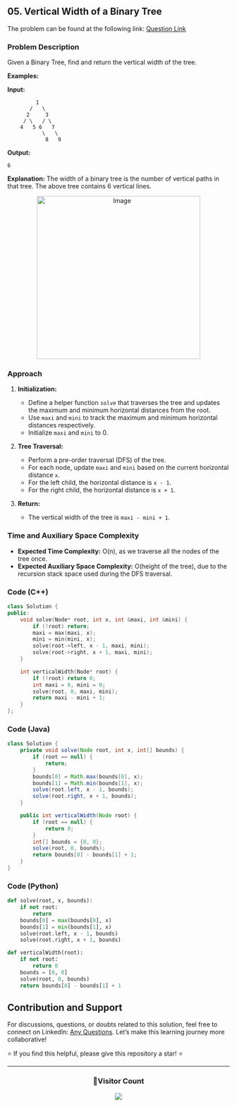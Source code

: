 ## 05. Vertical Width of a Binary Tree

The problem can be found at the following link: [Question Link](https://www.geeksforgeeks.org/problems/vertical-width-of-a-binary-tree/1)

### Problem Description

Given a Binary Tree, find and return the vertical width of the tree.

**Examples:**

**Input:**

```
         1
       /   \
      2     3
     / \   / \
    4   5 6   7
           \   \
            8   9
```

**Output:**

```
6
```

**Explanation:**
The width of a binary tree is the number of vertical paths in that tree. The above tree contains 6 vertical lines.

<p align="center">
  <img src="https://github.com/Hunterdii/GeeksforGeeks-POTD/assets/124852522/d6a8468f-8bef-4d5f-8ffb-88daf8a36c1d" alt="Image" width="370" />
</p>

### Approach

1. **Initialization:**

   - Define a helper function `solve` that traverses the tree and updates the maximum and minimum horizontal distances from the root.
   - Use `maxi` and `mini` to track the maximum and minimum horizontal distances respectively.
   - Initialize `maxi` and `mini` to 0.

2. **Tree Traversal:**

   - Perform a pre-order traversal (DFS) of the tree.
   - For each node, update `maxi` and `mini` based on the current horizontal distance `x`.
   - For the left child, the horizontal distance is `x - 1`.
   - For the right child, the horizontal distance is `x + 1`.

3. **Return:**
   - The vertical width of the tree is `maxi - mini + 1`.

### Time and Auxiliary Space Complexity

- **Expected Time Complexity:** O(n), as we traverse all the nodes of the tree once.
- **Expected Auxiliary Space Complexity:** O(height of the tree), due to the recursion stack space used during the DFS traversal.

### Code (C++)

```cpp
class Solution {
public:
    void solve(Node* root, int x, int &maxi, int &mini) {
        if (!root) return;
        maxi = max(maxi, x);
        mini = min(mini, x);
        solve(root->left, x - 1, maxi, mini);
        solve(root->right, x + 1, maxi, mini);
    }

    int verticalWidth(Node* root) {
        if (!root) return 0;
        int maxi = 0, mini = 0;
        solve(root, 0, maxi, mini);
        return maxi - mini + 1;
    }
};
```

### Code (Java)

```java
class Solution {
    private void solve(Node root, int x, int[] bounds) {
        if (root == null) {
            return;
        }
        bounds[0] = Math.max(bounds[0], x);
        bounds[1] = Math.min(bounds[1], x);
        solve(root.left, x - 1, bounds);
        solve(root.right, x + 1, bounds);
    }

    public int verticalWidth(Node root) {
        if (root == null) {
            return 0;
        }
        int[] bounds = {0, 0};
        solve(root, 0, bounds);
        return bounds[0] - bounds[1] + 1;
    }
}
```

### Code (Python)

```python
def solve(root, x, bounds):
    if not root:
        return
    bounds[0] = max(bounds[0], x)
    bounds[1] = min(bounds[1], x)
    solve(root.left, x - 1, bounds)
    solve(root.right, x + 1, bounds)

def verticalWidth(root):
    if not root:
        return 0
    bounds = [0, 0]
    solve(root, 0, bounds)
    return bounds[0] - bounds[1] + 1
```

## Contribution and Support

For discussions, questions, or doubts related to this solution, feel free to connect on LinkedIn: [Any Questions](https://www.linkedin.com/in/patel-hetkumar-sandipbhai-8b110525a/). Let’s make this learning journey more collaborative!

⭐ If you find this helpful, please give this repository a star! ⭐

---

<div align="center">
  <h3><b>📍Visitor Count</b></h3>
</div>

<p align="center">
  <img src="https://visitor-badge.laobi.icu/badge?page_id=Hunterdii.GeeksforGeeks-POTD" />
</p>
